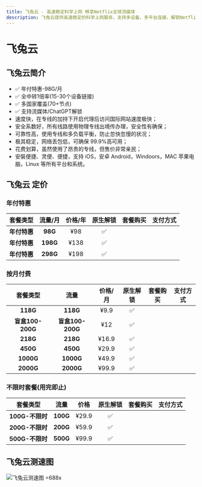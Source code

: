 ```yaml
---
title: 飞兔云 - 高速稳定科学上网 畅享Netflix全球流媒体
description: 飞兔云提供高速稳定的科学上网服务，支持多设备、多平台连接，解锁Netflix、YouTube、迪士尼、HBO Max等全球流媒体。价格亲民，保障隐私安全，专注流媒体加速，畅享无忧观影体验。
---
```


# 飞兔云

<!-- :::tip 飞兔云 六一童趣 × 端午安康 双节同庆!

- 月付、半年付、年付套餐 **85** 折 优惠券 `61@85`
- 特惠套餐 & 一次性套餐除外）

**活动时间：即日起至2025年06月03日23点59分**

:::

<Links
  :items="[
    {
      name: '飞兔云 六一童趣 × 端午安康 双节同庆！',
      desc: '活动时间：即日起至2025年06月03日23点59分',
      link: 'https://itheo.top/feitu',
      rel: 'sponsored noreferrer',
      image: { src: 'https://i.theojs.cn/logo/feitu.webp', alt: '飞兔云logo' }
    }
  ]"
/> -->

## 飞兔云简介 <Pill name="飞兔云官网" link="https://itheo.top/feitu" image="https://i.theojs.cn/logo/feitu.webp" alt="飞兔云logo" rel="sponsored noreferrer" />

- ✅ 年付特惠-98G/月
- ✅ 全中转1倍率(15-30个设备链接)
- ✅ 多国家覆盖(70+节点)
- ✅ 支持流媒体/ChatGPT解锁
- 速度快，在专线的加持下开启代理后访问国际网站速度极快；
- 安全系数好，所有线路使用物理专线出境传办理，安全性有确保；
- 可靠性高，使用专线和多负载平衡，防止忽快忽慢的状况；
- 极其稳定，网络丢包低，可确保 99.9%高可用；
- 花费划算，虽然使用了昂贵的专线，但售价非常亲民；
- 安裝便捷、灵便、便捷，支持 iOS，安卓 Android，Windoors，MAC 苹果电脑，Linux 等所有平台和系统。

## 飞兔云 定价

### 年付特惠

|   套餐类型   | 流量/月  | 价格/年 | 原生解锁 |                                      套餐购买                                      |                                                                                      支付方式                                                                                      |
| :----------: | :------: | :-----: | :------: | :--------------------------------------------------------------------------------: | :--------------------------------------------------------------------------------------------------------------------------------------------------------------------------------: |
| **年付特惠** | **98G**  |   ¥98   |    ✅    | <Pill name="立即购买" link="https://itheo.top/feitu" rel="sponsored noreferrer" /> | <iconify-icon icon="bi:alipay" style="color: #1677FF;font-size:24px"></iconify-icon> <iconify-icon icon="ri:wechat-pay-fill" style="color: #07C160;font-size:24px"></iconify-icon> |
| **年付特惠** | **198G** |  ¥138   |    ✅    | <Pill name="立即购买" link="https://itheo.top/feitu" rel="sponsored noreferrer" /> | <iconify-icon icon="bi:alipay" style="color: #1677FF;font-size:24px"></iconify-icon> <iconify-icon icon="ri:wechat-pay-fill" style="color: #07C160;font-size:24px"></iconify-icon> |
| **年付特惠** | **298G** |  ¥198   |    ✅    | <Pill name="立即购买" link="https://itheo.top/feitu" rel="sponsored noreferrer" /> | <iconify-icon icon="bi:alipay" style="color: #1677FF;font-size:24px"></iconify-icon> <iconify-icon icon="ri:wechat-pay-fill" style="color: #07C160;font-size:24px"></iconify-icon> |

### 按月付费

|     套餐类型     |       流量       | 价格/月 | 原生解锁 |                                      套餐购买                                      |                                                                                      支付方式                                                                                      |
| :--------------: | :--------------: | :-----: | :------: | :--------------------------------------------------------------------------------: | :--------------------------------------------------------------------------------------------------------------------------------------------------------------------------------: |
|     **118G**     |     **118G**     |  ¥9.9   |    ✅    | <Pill name="立即购买" link="https://itheo.top/feitu" rel="sponsored noreferrer" /> | <iconify-icon icon="bi:alipay" style="color: #1677FF;font-size:24px"></iconify-icon> <iconify-icon icon="ri:wechat-pay-fill" style="color: #07C160;font-size:24px"></iconify-icon> |
| **盲盒100-200G** | **盲盒100-200G** |   ¥12   |    ✅    | <Pill name="立即购买" link="https://itheo.top/feitu" rel="sponsored noreferrer" /> | <iconify-icon icon="bi:alipay" style="color: #1677FF;font-size:24px"></iconify-icon> <iconify-icon icon="ri:wechat-pay-fill" style="color: #07C160;font-size:24px"></iconify-icon> |
|     **218G**     |     **218G**     |  ¥16.9  |    ✅    | <Pill name="立即购买" link="https://itheo.top/feitu" rel="sponsored noreferrer" /> | <iconify-icon icon="bi:alipay" style="color: #1677FF;font-size:24px"></iconify-icon> <iconify-icon icon="ri:wechat-pay-fill" style="color: #07C160;font-size:24px"></iconify-icon> |
|     **450G**     |     **450G**     |  ¥29.9  |    ✅    | <Pill name="立即购买" link="https://itheo.top/feitu" rel="sponsored noreferrer" /> | <iconify-icon icon="bi:alipay" style="color: #1677FF;font-size:24px"></iconify-icon> <iconify-icon icon="ri:wechat-pay-fill" style="color: #07C160;font-size:24px"></iconify-icon> |
|    **1000G**     |    **1000G**     |  ¥49.9  |    ✅    | <Pill name="立即购买" link="https://itheo.top/feitu" rel="sponsored noreferrer" /> | <iconify-icon icon="bi:alipay" style="color: #1677FF;font-size:24px"></iconify-icon> <iconify-icon icon="ri:wechat-pay-fill" style="color: #07C160;font-size:24px"></iconify-icon> |
|    **2000G**     |    **2000G**     |  ¥99.9  |    ✅    | <Pill name="立即购买" link="https://itheo.top/feitu" rel="sponsored noreferrer" /> | <iconify-icon icon="bi:alipay" style="color: #1677FF;font-size:24px"></iconify-icon> <iconify-icon icon="ri:wechat-pay-fill" style="color: #07C160;font-size:24px"></iconify-icon> |

### 不限时套餐(用完即止)

|    套餐类型     |   流量   | 价格  | 原生解锁 |                                      套餐购买                                      |                                                                                      支付方式                                                                                      |
| :-------------: | :------: | :---: | :------: | :--------------------------------------------------------------------------------: | :--------------------------------------------------------------------------------------------------------------------------------------------------------------------------------: |
| **100G-不限时** | **100G** | ¥29.9 |    ✅    | <Pill name="立即购买" link="https://itheo.top/feitu" rel="sponsored noreferrer" /> | <iconify-icon icon="bi:alipay" style="color: #1677FF;font-size:24px"></iconify-icon> <iconify-icon icon="ri:wechat-pay-fill" style="color: #07C160;font-size:24px"></iconify-icon> |
| **200G-不限时** | **200G** | ¥59.9 |    ✅    | <Pill name="立即购买" link="https://itheo.top/feitu" rel="sponsored noreferrer" /> | <iconify-icon icon="bi:alipay" style="color: #1677FF;font-size:24px"></iconify-icon> <iconify-icon icon="ri:wechat-pay-fill" style="color: #07C160;font-size:24px"></iconify-icon> |
| **500G-不限时** | **500G** | ¥99.9 |    ✅    | <Pill name="立即购买" link="https://itheo.top/feitu" rel="sponsored noreferrer" /> | <iconify-icon icon="bi:alipay" style="color: #1677FF;font-size:24px"></iconify-icon> <iconify-icon icon="ri:wechat-pay-fill" style="color: #07C160;font-size:24px"></iconify-icon> |

## 飞兔云测速图

![飞兔云测速图 =688x](https://i.theojs.cn/airport/feitu.webp)
